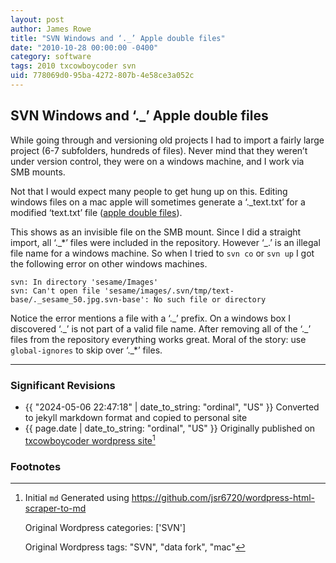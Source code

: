```yaml
---
layout: post
author: James Rowe
title: "SVN Windows and ‘._’ Apple double files"
date: "2010-10-28 00:00:00 -0400"
category: software
tags: 2010 txcowboycoder svn
uid: 778069d0-95ba-4272-807b-4e58ce3a052c
---
```


## SVN Windows and ‘._’ Apple double files

While going through and versioning old projects I had to import a fairly large project (6-7 subfolders, hundreds of files). Never mind that they weren’t under version control, they were on a windows machine, and I work via SMB mounts.

Not that I would expect many people to get hung up on this. Editing windows files on a mac apple will sometimes generate a ‘.\_text.txt’ for a modified ‘text.txt’ file ([apple double files](http://support.apple.com/kb/TA20578)).

This shows as an invisible file on the SMB mount. Since I did a straight import, all ‘.\_\*’ files were included in the repository. However ‘\_.’ is an illegal file name for a windows machine. So when I tried to `svn co` or `svn up` I got the following error on other windows machines.

```
svn: In directory 'sesame/Images'
svn: Can't open file 'sesame/images/.svn/tmp/text-base/._sesame_50.jpg.svn-base': No such file or directory
```

Notice the error mentions a file with a ‘.\_’ prefix. On a windows box I discovered ‘.\_’ is not part of a valid file name. After removing all of the ‘.\_’ files from the repository everything works great. Moral of the story: use `global-ignores` to skip over ‘.\_\*’ files.

---

### Significant Revisions

- {{ "2024-05-06 22:47:18" | date_to_string: "ordinal", "US" }} Converted to jekyll markdown format and copied to personal site
- {{ page.date | date_to_string: "ordinal", "US" }} Originally published on [txcowboycoder wordpress site](https://txcowboycoder.wordpress.com/2010/10/28/svn-windows-and-apple-double-files/)[^draft]

### Footnotes

[^draft]: Initial `md` Generated using <https://github.com/jsr6720/wordpress-html-scraper-to-md>

    Original Wordpress categories: ['SVN']

    Original Wordpress tags: "SVN", "data fork", "mac"


